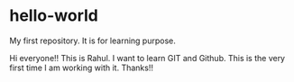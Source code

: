 # hello-world
My first repository. It is for learning purpose.

Hi everyone!! This is Rahul. I want to learn GIT and Github. This is the very first time I am working with it.
Thanks!!
